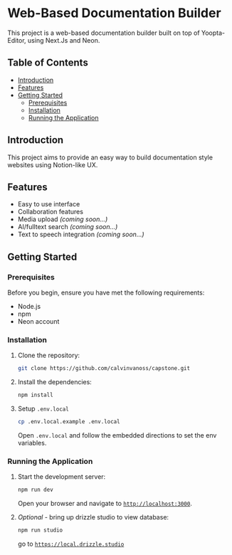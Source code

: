 # Web-Based Documentation Builder

This project is a web-based documentation builder built on top of Yoopta-Editor, using Next.Js and Neon.

## Table of Contents

- [Introduction](#introduction)
- [Features](#features)
- [Getting Started](#getting-started)
  - [Prerequisites](#prerequisites)
  - [Installation](#installation)
  - [Running the Application](#running-the-application)

## Introduction

This project aims to provide an easy way to build documentation style websites using Notion-like UX.

## Features

- Easy to use interface
- Collaboration features
- Media upload *(coming soon...)*
- AI/fulltext search *(coming soon...)*
- Text to speech integration *(coming soon...)*

## Getting Started

### Prerequisites

Before you begin, ensure you have met the following requirements:

- Node.js
- npm
- Neon account

### Installation

1. Clone the repository:

    ```sh
    git clone https://github.com/calvinvanoss/capstone.git
    ```

2. Install the dependencies:

    ```sh
    npm install
    ```

3. Setup `.env.local`
    
    ```sh
    cp .env.local.example .env.local
    ```

    Open `.env.local` and follow the embedded directions to set the env variables.
    

### Running the Application

1. Start the development server:

    ```sh
    npm run dev
    ```
    Open your browser and navigate to [`http://localhost:3000`](http://localhost:3000).

3.  *Optional* - bring up drizzle studio to view database:

    ```sh
    npm run studio
    ```
    go to [`https://local.drizzle.studio`](https://local.drizzle.studio)